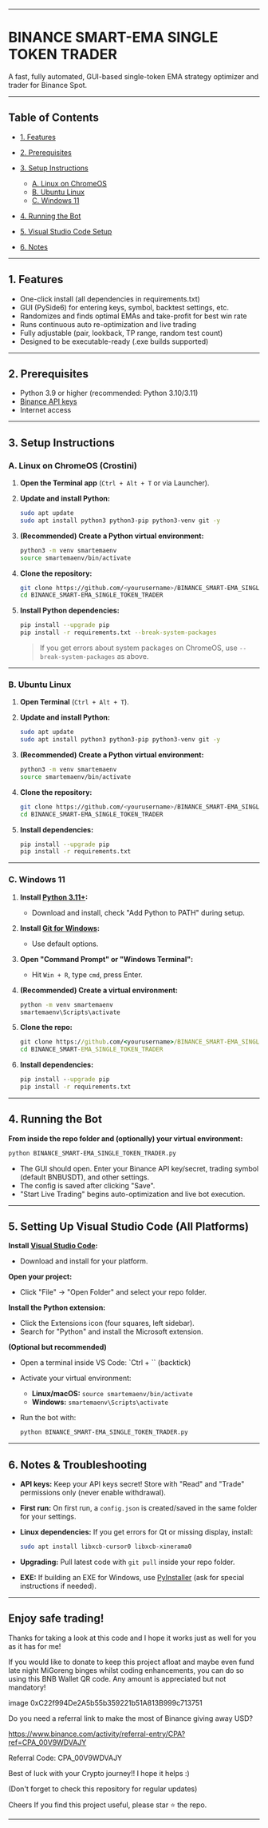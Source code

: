 
---

# BINANCE SMART-EMA SINGLE TOKEN TRADER

A fast, fully automated, GUI-based single-token EMA strategy optimizer and trader for Binance Spot.

---

## Table of Contents

* [1. Features](#features)
* [2. Prerequisites](#prerequisites)
* [3. Setup Instructions](#setup-instructions)

  * [A. Linux on ChromeOS](#chromeos)
  * [B. Ubuntu Linux](#ubuntu)
  * [C. Windows 11](#windows11)
* [4. Running the Bot](#running)
* [5. Visual Studio Code Setup](#vscode)
* [6. Notes](#notes)

---

## <a name="features"></a>1. Features

* One-click install (all dependencies in requirements.txt)
* GUI (PySide6) for entering keys, symbol, backtest settings, etc.
* Randomizes and finds optimal EMAs and take-profit for best win rate
* Runs continuous auto re-optimization and live trading
* Fully adjustable (pair, lookback, TP range, random test count)
* Designed to be executable-ready (.exe builds supported)

---

## <a name="prerequisites"></a>2. Prerequisites

* Python 3.9 or higher (recommended: Python 3.10/3.11)
* [Binance API keys](https://www.binance.com/en/my/settings/api-management)
* Internet access

---

## <a name="setup-instructions"></a>3. Setup Instructions

### <a name="chromeos"></a>A. Linux on ChromeOS (Crostini)

1. **Open the Terminal app** (`Ctrl + Alt + T` or via Launcher).
2. **Update and install Python:**

   ```sh
   sudo apt update
   sudo apt install python3 python3-pip python3-venv git -y
   ```
3. **(Recommended) Create a Python virtual environment:**

   ```sh
   python3 -m venv smartemaenv
   source smartemaenv/bin/activate
   ```
4. **Clone the repository:**

   ```sh
   git clone https://github.com/<yourusername>/BINANCE_SMART-EMA_SINGLE_TOKEN_TRADER.git
   cd BINANCE_SMART-EMA_SINGLE_TOKEN_TRADER
   ```
5. **Install Python dependencies:**

   ```sh
   pip install --upgrade pip
   pip install -r requirements.txt --break-system-packages
   ```

   > If you get errors about system packages on ChromeOS, use `--break-system-packages` as above.

---

### <a name="ubuntu"></a>B. Ubuntu Linux

1. **Open Terminal** (`Ctrl + Alt + T`).
2. **Update and install Python:**

   ```sh
   sudo apt update
   sudo apt install python3 python3-pip python3-venv git -y
   ```
3. **(Recommended) Create a Python virtual environment:**

   ```sh
   python3 -m venv smartemaenv
   source smartemaenv/bin/activate
   ```
4. **Clone the repository:**

   ```sh
   git clone https://github.com/<yourusername>/BINANCE_SMART-EMA_SINGLE_TOKEN_TRADER.git
   cd BINANCE_SMART-EMA_SINGLE_TOKEN_TRADER
   ```
5. **Install dependencies:**

   ```sh
   pip install --upgrade pip
   pip install -r requirements.txt
   ```

---

### <a name="windows11"></a>C. Windows 11

1. **Install [Python 3.11+](https://www.python.org/downloads/windows/):**

   * Download and install, check "Add Python to PATH" during setup.
2. **Install [Git for Windows](https://git-scm.com/download/win):**

   * Use default options.
3. **Open "Command Prompt" or "Windows Terminal":**

   * Hit `Win + R`, type `cmd`, press Enter.
4. **(Recommended) Create a virtual environment:**

   ```cmd
   python -m venv smartemaenv
   smartemaenv\Scripts\activate
   ```
5. **Clone the repo:**

   ```cmd
   git clone https://github.com/<yourusername>/BINANCE_SMART-EMA_SINGLE_TOKEN_TRADER.git
   cd BINANCE_SMART-EMA_SINGLE_TOKEN_TRADER
   ```
6. **Install dependencies:**

   ```cmd
   pip install --upgrade pip
   pip install -r requirements.txt
   ```

---

## <a name="running"></a>4. Running the Bot

**From inside the repo folder and (optionally) your virtual environment:**

```sh
python BINANCE_SMART-EMA_SINGLE_TOKEN_TRADER.py
```

* The GUI should open. Enter your Binance API key/secret, trading symbol (default BNBUSDT), and other settings.
* The config is saved after clicking "Save".
* "Start Live Trading" begins auto-optimization and live bot execution.

---

## <a name="vscode"></a>5. Setting Up Visual Studio Code (All Platforms)

**Install [Visual Studio Code](https://code.visualstudio.com/):**

* Download and install for your platform.

**Open your project:**

* Click "File" → "Open Folder" and select your repo folder.

**Install the Python extension:**

* Click the Extensions icon (four squares, left sidebar).
* Search for "Python" and install the Microsoft extension.

**(Optional but recommended)**

* Open a terminal inside VS Code: `Ctrl + `` (backtick)
* Activate your virtual environment:

  * **Linux/macOS:** `source smartemaenv/bin/activate`
  * **Windows:** `smartemaenv\Scripts\activate`
* Run the bot with:

  ```sh
  python BINANCE_SMART-EMA_SINGLE_TOKEN_TRADER.py
  ```

---

## <a name="notes"></a>6. Notes & Troubleshooting

* **API keys:** Keep your API keys secret! Store with "Read" and "Trade" permissions only (never enable withdrawal).
* **First run:** On first run, a `config.json` is created/saved in the same folder for your settings.
* **Linux dependencies:** If you get errors for Qt or missing display, install:

  ```sh
  sudo apt install libxcb-cursor0 libxcb-xinerama0
  ```
* **Upgrading:** Pull latest code with `git pull` inside your repo folder.
* **EXE:** If building an EXE for Windows, use [PyInstaller](https://pyinstaller.org/en/stable/) (ask for special instructions if needed).

---

## Enjoy safe trading!


Thanks for taking a look at this code and I hope it works just as well for you as it has for me!

If you would like to donate to keep this project afloat and maybe even fund late night MiGoreng binges whilst coding enhancements, you can do so using this BNB Wallet QR code. Any amount is appreciated but not mandatory!

image
0xC22f994De2A5b55b359221b51A813B999c713751

Do you need a referral link to make the most of Binance giving away USD?

https://www.binance.com/activity/referral-entry/CPA?ref=CPA_00V9WDVAJY

Referral Code: CPA_00V9WDVAJY

Best of luck with your Crypto journey!! I hope it helps :)

(Don't forget to check this repository for regular updates)

Cheers
If you find this project useful, please star ⭐ the repo.

---


